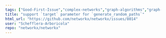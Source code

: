 ```yaml
---
tags: ["Good-First-Issue","complex-networks","graph-algorithms","graph-analysis","graph-generation","graph-theory","graph-visualization","python","type-Enhancements"]
title: "support `target` parameter for `generate_random_paths`"
html_url: "https://github.com/networkx/networkx/issues/8014"
user: "Schefflera-Arboricola"
repo: "networkx/networkx"
---
```


